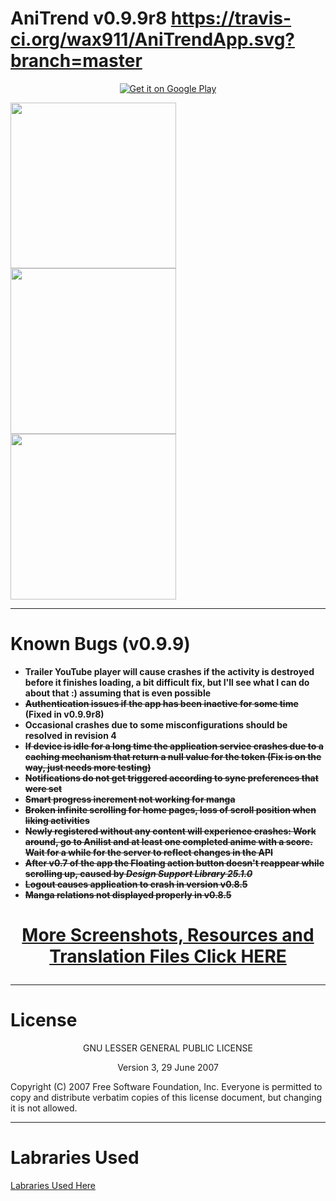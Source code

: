 # __AniTrend v0.9.9r8__ https://travis-ci.org/wax911/AniTrendApp.svg?branch=master

<p align="center"><a href='https://play.google.com/store/apps/details?id=com.mxt.anitrend&pcampaignid=MKT-Other-global-all-co-prtnr-py-PartBadge-Mar2515-1'><img alt='Get it on Google Play' src='https://play.google.com/intl/en_us/badges/images/generic/en_badge_web_generic.png'/></a></p>

<img src="https://github.com/wax911/AniTrend/raw/master/screenshots/Nexus4/device-2017-03-12-132055.png" width=265/> <img src="https://github.com/wax911/AniTrend/raw/master/screenshots/Nexus4/device-2017-03-12-132113.png" width=265/> <img src="https://github.com/wax911/AniTrend/raw/master/screenshots/Nexus4/device-2017-03-12-132128.png" width=265/>
___
# __Known Bugs (v0.9.9)__
- __Trailer YouTube player will cause crashes if the activity is destroyed before it finishes loading, a bit difficult fix, but I'll see what I can do about that :) assuming that is even possible__
- __~~Authentication issues if the app has been inactive for some time~~ (Fixed in v0.9.9r8)__
- __Occasional crashes due to some misconfigurations should be resolved in revision 4__
- __~~If device is idle for a long time the application service crashes due to a caching mechanism that return a null value for the token (Fix is on the way, just needs more testing)~~__
- __~~Notifications do not get triggered according to sync preferences that were set~~__
- __~~Smart progress increment not working for manga~~__
- __~~Broken infinite scrolling for home pages, loss of scroll position when liking activities~~__
- __~~Newly registered without any content will experience crashes: Work around, go to Anilist and at least one completed anime with a score. Wait for a while for the server to reflect changes in the API~~__
- __~~After v0.7 of the app the Floating action button doesn't reappear while scrolling up, caused by *Design Support Library 25.1.0*~~__
- __~~Logout causes application to crash in version v0.8.5~~__
- __~~Manga relations not displayed properly in v0.8.5~~__

# __<p align="center"><a href="https://github.com/wax911/AniTrend">More Screenshots, Resources and Translation Files Click HERE</a></p>__

___
# __License__
<p align="center">GNU LESSER GENERAL PUBLIC LICENSE</p>
<p align="center">Version 3, 29 June 2007<p>

 <p>Copyright (C) 2007 Free Software Foundation, Inc. <http://fsf.org/>
 Everyone is permitted to copy and distribute verbatim copies
 of this license document, but changing it is not allowed.</p>

 ___
 # __Labraries Used__
 [Labraries Used Here](https://github.com/wax911/AniTrendApp/blob/master/app/src/main/assets/libs/libraries.json)
